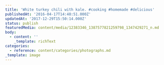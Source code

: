 ```yaml
---
title: 'White turkey chili with kale. #cooking #homemade #delicious'
publishedAt: '2016-04-17T14:48:51.000Z'
updatedAt: '2017-12-29T15:50:14.000Z'
status: publish
featuredMedia: content/media/12383346_1387577821259798_1347429271_n.md
body:
  - content: ''
    _template: richText
categories:
  - reference: content/categories/photographs.md
_template: image
---
```



